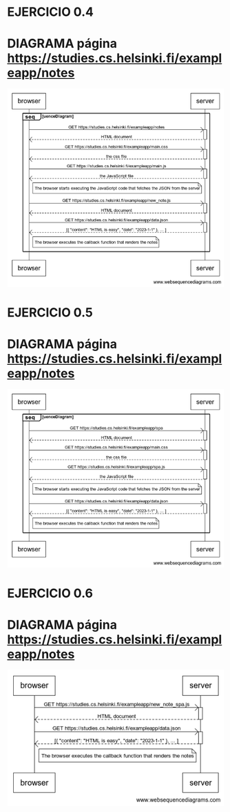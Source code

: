 # EJERCICIO 0.4
# DIAGRAMA página https://studies.cs.helsinki.fi/exampleapp/notes

![Diagrama 0.4](./images/part0ex0.4Helsinki.png)


# EJERCICIO 0.5
# DIAGRAMA página https://studies.cs.helsinki.fi/exampleapp/notes

![Diagrama 0.5](./images/part0ex0.5Helsinki.png)


# EJERCICIO 0.6
# DIAGRAMA página https://studies.cs.helsinki.fi/exampleapp/notes

![Diagrama 0.6](./images/part0ex0.6Helsinki.png)

